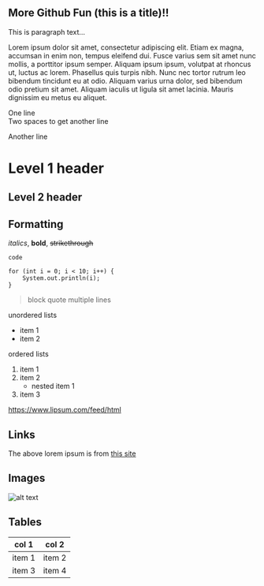 More Github Fun (this is a title)!!
----------------------------------
This is paragraph text...

Lorem ipsum dolor sit amet, consectetur adipiscing elit. Etiam ex magna, accumsan in enim non, tempus eleifend dui. Fusce varius sem sit amet nunc mollis, a porttitor ipsum semper. Aliquam ipsum ipsum, volutpat at rhoncus ut, luctus ac lorem. Phasellus quis turpis nibh. Nunc nec tortor rutrum leo bibendum tincidunt eu at odio. Aliquam varius urna dolor, sed bibendum odio pretium sit amet. Aliquam iaculis ut ligula sit amet lacinia. Mauris dignissim eu metus eu aliquet.

One line  
Two spaces to get another line

Another line

# Level 1 header
## Level 2 header

## Formatting

*italics*, **bold**, ~~strikethrough~~

`code`

```
for (int i = 0; i < 10; i++) {
    System.out.println(i);
}
```

>block quote
>multiple lines

unordered lists
* item 1
* item 2

ordered lists
1. item 1
1. item 2
    * nested item 1
1. item 3

https://www.lipsum.com/feed/html

## Links
The above lorem ipsum is from [this site](https://www.lipsum.com/feed/html)

## Images
![alt text](https://foliovision.com/images/2017/03/i-love-markdown.png)

## Tables
|col 1|col 2|
|----|----|
|item 1|item 2|
|item 3|item 4|

